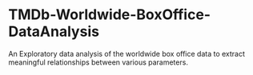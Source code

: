 # TMDb-Worldwide-BoxOffice-DataAnalysis
An Exploratory data analysis of the worldwide box office data to extract meaningful relationships between various parameters.

